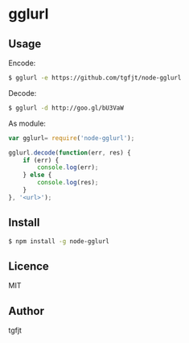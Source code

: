 # gglurl

## Usage

Encode:

```bash
$ gglurl -e https://github.com/tgfjt/node-gglurl
```

Decode:

```bash
$ gglurl -d http://goo.gl/bU3VaW
```

As module:

```javascript
var gglurl= require('node-gglurl');

gglurl.decode(function(err, res) {
	if (err) {
		console.log(err);
	} else {
		console.log(res);
	}
}, '<url>');
```

## Install

```bash
$ npm install -g node-gglurl
```

## Licence
MIT

## Author
tgfjt
